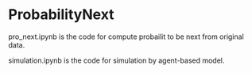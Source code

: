 # ProbabilityNext

pro_next.ipynb is the code for compute probailit to be next from original data.

simulation.ipynb is the code for simulation by agent-based model. 
